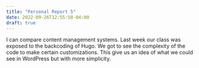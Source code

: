 ```yaml
---
title: "Personal Report 5"
date: 2022-09-26T12:55:58-04:00
draft: true
---
```


I can compare content management systems. Last week our class was exposed to the backcoding of Hugo. We got to see the complexity of the code to make certain customizations. This give us an idea of what we could see in WordPress but with more simplicity. 